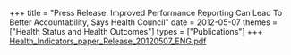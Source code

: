 +++
title = "Press Release: Improved Performance Reporting Can Lead To Better Accountability, Says Health Council"
date = 2012-05-07
themes = ["Health Status and Health Outcomes"]
types = ["Publications"]
+++
[Health\_Indicators\_paper\_Release\_20120507\_ENG.pdf](/files/Health_Indicators_paper_Release_20120507_ENG.pdf)
